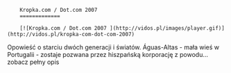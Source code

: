 
        Kropka.com / Dot.com 2007 
        =============
        
        [![Kropka.com / Dot.com 2007 ](http://vidos.pl/images/player.gif)](http://vidos.pl/kropka-com-dot-com-2007)
        
        
 Opowieść o starciu dwóch generacji i światów. Águas-Altas - mała wieś w Portugalii - zostaje pozwana przez hiszpańską korporację z powodu… zobacz pełny opis
    
